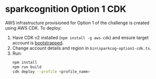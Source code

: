# sparkcognition Option 1 CDK

AWS infrastructure provisioned for Option 1 of the challenge is created using AWS CDK. To deploy:

1. Have CDK v2 installed (`npm install -g aws-cdk`) and ensure target account is [bootstrapped](https://docs.aws.amazon.com/cdk/v2/guide/getting_started.html).
2. Change account details and region in `bin\sparkcog-option1-cdk.ts`.
3. Run:
   ```bash
   npm install
   npm run build
   cdk deploy --profile <profile_name>
   ```
